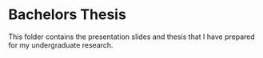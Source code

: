 # Bachelors Thesis

This folder contains the presentation slides and thesis that I have prepared for my undergraduate research.
